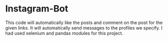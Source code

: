 # Instagram-Bot

This code will automatically like the posts and comment on the post for the given links.
It will automatically send messages to the profiles we specify.
I had used selenium and pandas modules for this project.
